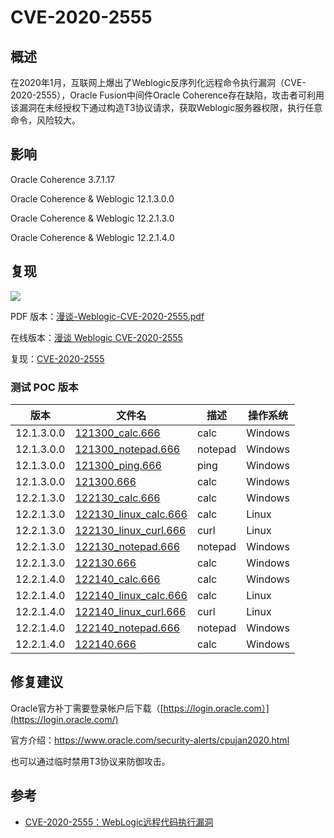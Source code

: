 # CVE-2020-2555
## 概述

在2020年1月，互联网上爆出了Weblogic反序列化远程命令执行漏洞（CVE-2020-2555），Oracle Fusion中间件Oracle Coherence存在缺陷，攻击者可利用该漏洞在未经授权下通过构造T3协议请求，获取Weblogic服务器权限，执行任意命令，风险较大。

## 影响

Oracle Coherence 3.7.1.17

Oracle Coherence & Weblogic  12.1.3.0.0

Oracle Coherence & Weblogic 12.2.1.3.0

Oracle Coherence & Weblogic 12.2.1.4.0

## 复现

![](https://img.zhiiyun.com/blog_2c795b06cae4deaec7a9e1a2e7a70846)

PDF 版本：[漫谈-Weblogic-CVE-2020-2555.pdf](./漫谈-Weblogic-CVE-2020-2555.pdf)

在线版本：[漫谈 Weblogic CVE-2020-2555](https://www.r4v3zn.com/posts/975312a1/)

复现：[CVE-2020-2555](https://github.com/0nise/vuldebug/tree/master/CVE-2020-2555)

### 测试 POC 版本

| 版本       | 文件名                                                | 描述    | 操作系统 |
| ---------- | ----------------------------------------------------- | ------- | -------- |
| 12.1.3.0.0 | [121300_calc.666](./file/121300_calc.666)             | calc    | Windows  |
| 12.1.3.0.0 | [121300_notepad.666](./file/121300_notepad.666)       | notepad | Windows  |
| 12.1.3.0.0 | [121300_ping.666](./file/121300_ping.666)             | ping    | Windows  |
| 12.1.3.0.0 | [121300.666](./file/121300.666)                       | calc    | Windows  |
| 12.2.1.3.0 | [122130_calc.666](./file/122130_calc.666)             | calc    | Windows  |
| 12.2.1.3.0 | [122130_linux_calc.666](./file/122130_linux_calc.666) | calc    | Linux    |
| 12.2.1.3.0 | [122130_linux_curl.666](./file/122130_linux_curl.666) | curl    | Linux    |
| 12.2.1.3.0 | [122130_notepad.666](./file/122130_notepad.666)       | notepad | Windows  |
| 12.2.1.3.0 | [122130.666](./file/122130.666)                       | calc    | Windows  |
| 12.2.1.4.0 | [122140_calc.666](./file/122140_calc.666)             | calc    | Windows  |
| 12.2.1.4.0 | [122140_linux_calc.666](./file/122140_linux_calc.666) | calc    | Linux    |
| 12.2.1.4.0 | [122140_linux_curl.666](./file/122140_linux_curl.666) | curl    | Linux    |
| 12.2.1.4.0 | [122140_notepad.666](./file/122140_notepad.666)       | notepad | Windows  |
| 12.2.1.4.0 | [122140.666](./file/122140.666)                       | calc    | Windows  |

## 修复建议

Oracle官方补丁需要登录帐户后下载（[https://login.oracle.com）](https://login.oracle.com/)

官方介绍：https://www.oracle.com/security-alerts/cpujan2020.html

也可以通过临时禁用T3协议来防御攻击。

## 参考

- [CVE-2020-2555：WebLogic远程代码执行漏洞](https://nosec.org/home/detail/4205.html)